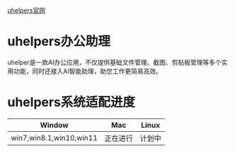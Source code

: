 
[uhelpers官网]([uhelpers](http://47.92.72.10/))


# uhelpers办公助理
uhelper是一款AI办公应用，不仅提供基础文件管理、截图、剪贴板管理等多个实用功能，同时还接入AI智能助理，助您工作更简易高效。

# uhelpers系统适配进度
| Window   | Mac   | Linux   |
|-------|-------|-------|
| win7,win8.1,win10,win11 | 正在进行 | 计划中 |
